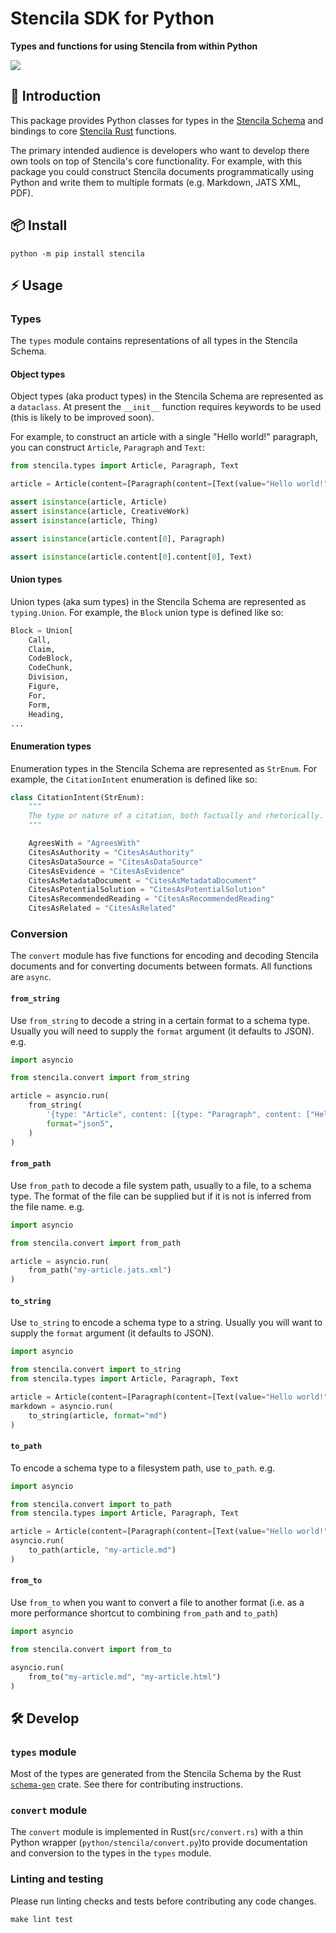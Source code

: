 # Stencila SDK for Python

**Types and functions for using Stencila from within Python**

<a href="https://pypi.org/project/stencila/">
  <img src="https://img.shields.io/pypi/v/%40stencila%2Ftypes.svg?label=pypi%20stencila&color=1d3bd1&labelColor=3219a8">
</a>

## 👋 Introduction

This package provides Python classes for types in the [Stencila Schema](https://github.com/stencila/stencila/tree/main/schema#readme) and bindings to core [Stencila Rust](https://github.com/stencila/stencila/tree/main/rust#readme) functions.

The primary intended audience is developers who want to develop there own tools on top of Stencila's core functionality. For example, with this package you could construct Stencila documents programmatically using Python and write them to multiple formats (e.g. Markdown, JATS XML, PDF).

## 📦 Install

```console
python -m pip install stencila
```

## ⚡ Usage

### Types

The `types` module contains representations of all types in the Stencila Schema.

#### Object types

Object types (aka product types) in the Stencila Schema are represented as a `dataclass`. At present the `__init__` function requires keywords to be used (this is likely to be improved soon).

For example, to construct an article with a single "Hello world!" paragraph, you can construct `Article`, `Paragraph` and `Text`:

```py
from stencila.types import Article, Paragraph, Text

article = Article(content=[Paragraph(content=[Text(value="Hello world!")])]);

assert isinstance(article, Article)
assert isinstance(article, CreativeWork)
assert isinstance(article, Thing)

assert isinstance(article.content[0], Paragraph)

assert isinstance(article.content[0].content[0], Text)
```

#### Union types

Union types (aka sum types) in the Stencila Schema are represented as `typing.Union`. For example, the `Block` union type is defined like so:

```py
Block = Union[
    Call,
    Claim,
    CodeBlock,
    CodeChunk,
    Division,
    Figure,
    For,
    Form,
    Heading,
...
```

#### Enumeration types

Enumeration types in the Stencila Schema are represented as `StrEnum`. For example, the `CitationIntent` enumeration is defined like so:

```py
class CitationIntent(StrEnum):
    """
    The type or nature of a citation, both factually and rhetorically.
    """

    AgreesWith = "AgreesWith"
    CitesAsAuthority = "CitesAsAuthority"
    CitesAsDataSource = "CitesAsDataSource"
    CitesAsEvidence = "CitesAsEvidence"
    CitesAsMetadataDocument = "CitesAsMetadataDocument"
    CitesAsPotentialSolution = "CitesAsPotentialSolution"
    CitesAsRecommendedReading = "CitesAsRecommendedReading"
    CitesAsRelated = "CitesAsRelated"
```

### Conversion

The `convert` module has five functions for encoding and decoding Stencila documents and for converting documents between formats. All functions are `async`.

#### `from_string`

Use `from_string` to decode a string in a certain format to a schema type. Usually you will need to supply the `format` argument (it defaults to JSON). e.g.

```py
import asyncio

from stencila.convert import from_string

article = asyncio.run(
    from_string(
        '{type: "Article", content: [{type: "Paragraph", content: ["Hello world"]}]}',
        format="json5",
    )
)
```

#### `from_path`

Use `from_path` to decode a file system path, usually to a file, to a schema type. The format of the file can be supplied but if it is not is inferred from the file name. e.g.

```py
import asyncio

from stencila.convert import from_path

article = asyncio.run(
    from_path("my-article.jats.xml")
)
```

#### `to_string`

Use `to_string` to encode a schema type to a string. Usually you will want to supply the `format` argument (it defaults to JSON).

```py
import asyncio

from stencila.convert import to_string
from stencila.types import Article, Paragraph, Text

article = Article(content=[Paragraph(content=[Text(value="Hello world!")])])
markdown = asyncio.run(
    to_string(article, format="md")
)
```

#### `to_path`

To encode a schema type to a filesystem path, use `to_path`. e.g.

```py
import asyncio

from stencila.convert import to_path
from stencila.types import Article, Paragraph, Text

article = Article(content=[Paragraph(content=[Text(value="Hello world!")])])
asyncio.run(
    to_path(article, "my-article.md")
)
```

#### `from_to`

Use `from_to` when you want to convert a file to another format (i.e. as a more performance shortcut to combining `from_path` and `to_path`)

```py
import asyncio

from stencila.convert import from_to

asyncio.run(
    from_to("my-article.md", "my-article.html")
)
```

## 🛠️ Develop

### `types` module

Most of the types are generated from the Stencila Schema by the Rust [`schema-gen`](https://github.com/stencila/stencila/tree/main/rust/schema-gen#readme) crate. See there for contributing instructions.

### `convert` module

The `convert` module is implemented in Rust(`src/convert.rs`) with a thin Python wrapper (`python/stencila/convert.py`)to provide documentation and conversion to the types in the `types` module.

### Linting and testing

Please run linting checks and tests before contributing any code changes.

```console
make lint test
```
